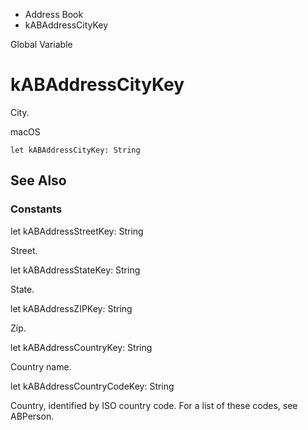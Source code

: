 

- Address Book
-  kABAddressCityKey 

Global Variable

# kABAddressCityKey

City.

macOS

``` source
let kABAddressCityKey: String
```

## See Also

### Constants

let kABAddressStreetKey: String

Street.

let kABAddressStateKey: String

State.

let kABAddressZIPKey: String

Zip.

let kABAddressCountryKey: String

Country name.

let kABAddressCountryCodeKey: String

Country, identified by ISO country code. For a list of these codes, see ABPerson.

